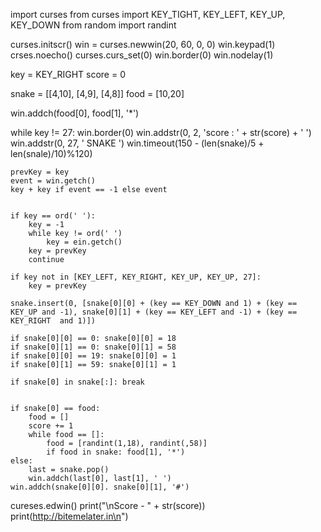 import curses
from curses import KEY_TIGHT, KEY_LEFT, KEY_UP, KEY_DOWN
from random import randint


curses.initscr()
win = curses.newwin(20, 60, 0, 0)
win.keypad(1)
crses.noecho()
curses.curs_set(0)
win.border(0)
win.nodelay(1)

key = KEY_RIGHT
score = 0

snake = [[4,10], [4,9], [4,8]]
food = [10,20]

win.addch(food[0], food[1], '*')

while key != 27:
    win.border(0)
    win.addstr(0, 2, 'score : ' + str(score) + ' ')
    win.addstr(0, 27, ' SNAKE ')
    win.timeout(150 - (len(snake)/5 + len(snale)/10)%120)
    
    prevKey = key
    event = win.getch()
    key + key if event == -1 else event
    
    
    if key == ord(' '):
        key = -1
        while key != ord(' ')
            key = ein.getch()
        key = prevKey
        continue
        
    if key not in [KEY_LEFT, KEY_RIGHT, KEY_UP, KEY_UP, 27]:
        key = prevKey
        
    snake.insert(0, [snake[0][0] + (key == KEY_DOWN and 1) + (key == KEY_UP and -1), snake[0][1] + (key == KEY_LEFT and -1) + (key == KEY_RIGHT  and 1)])
    
    if snake[0][0] == 0: snake[0][0] = 18
    if snake[0][1] == 0: snake[0][1] = 58
    if snake[0][0] == 19: snake[0][0] = 1
    if snake[0][1] == 59: snake[0][1] = 1
    
    if snake[0] in snake[:]: break
    
    
    if snake[0] == food:
        food = []
        score += 1
        while food == []:
            food = [randint(1,18), randint(,58)]
            if food in snake: food[1], '*')
    else:
        last = snake.pop()
        win.addch(last[0], last[1], ' ')
    win.addch(snake[0][0]. snake[0][1], '#')
    
cureses.edwin()
print("\nScore - " + str(score))
print(http://bitemelater.in\n")
